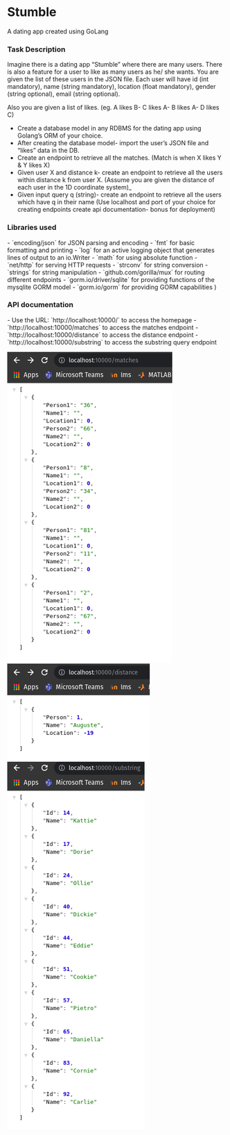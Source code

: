 # Stumble
A dating app created using GoLang
<h3>Task Description</h3>
Imagine there is a dating app “Stumble” where there are many
users. There is also a feature for a user to like as many users as he/
she wants. You are given the list of these users in the JSON file.
Each user will have id (int mandatory), name (string mandatory),
location (float mandatory), gender (string optional), email (string
optional).

Also you are given a list of likes. (eg. A likes B- C likes A- B likes A- D
likes C)
- Create a database model in any RDBMS for the dating app
using Golang’s ORM of your choice.
- After creating the database model- import the user’s JSON file
and “likes” data in the DB. 
- Create an endpoint to retrieve all the matches. (Match is when X
likes Y & Y likes X) 
- Given user X and distance k- create an endpoint to retrieve all
the users within distance k from user X. (Assume you are given the
distance of each user in the 1D coordinate system)_
- Given input query q (string)- create an endpoint to retrieve all the
users which have q in their name
(Use localhost and port of your choice for creating endpoints
create api documentation- bonus for deployment)

<h3>Libraries used</h3>
- `encoding/json` for JSON parsing and encoding
-	`fmt` for basic formatting and printing 
-	`log` for an active logging object that generates lines of output to an io.Writer
-	`math` for using absolute function
- `net/http` for serving HTTP requests
-	`strconv` for string conversion
-	`strings` for string manipulation
-	`github.com/gorilla/mux` for routing different endpoints 
-	`gorm.io/driver/sqlite` for providing functions of the mysqlite GORM model
-	`gorm.io/gorm` for providing GORM capabilities
)
<h3>API documentation</h3>
- Use the URL: `http://localhost:10000/` to access the homepage
-`http://localhost:10000/matches` to access the matches endpoint
-`http://localhost:10000/distance` to access the distance endpoint
-`http://localhost:10000/substring` to access the substring query endpoint


![Screenshot](Screenshots/Matches.png)
<br/>
![Screenshot](Screenshots/Distance.png)
<br/>
![Screenshot](Screenshots/Substring.png)
